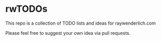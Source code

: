 # rwTODOs

This repo is a collection of TODO lists and ideas for raywenderlich.com

Please feel free to suggest your own idea via pull requests.
